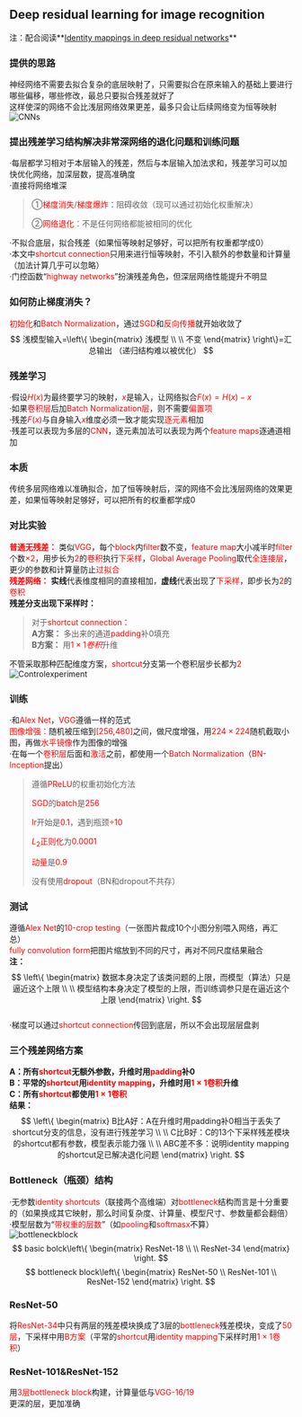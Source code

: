 ## Deep residual learning for image recognition  
注：配合阅读**[Identity mappings in deep residual networks](https://readpaper.com/paper/2949427019)**  
### 提供的思路  
神经网络不需要去拟合复杂的底层映射了，只需要拟合在原来输入的基础上要进行哪些偏移，哪些修改，最总只要拟合残差就好了  
这样使深的网络不会比浅层网络效果更差，最多只会让后续网络变为恒等映射  
![CNNs](https://github.com/sunxingyui5/ResNet-Code-with-ReadingNotes/blob/main/img/CNNs.png)  
### 提出残差学习结构解决非常深网络的退化问题和训练问题  
·每层都学习相对于本层输入的残差，然后与本层输入加法求和，残差学习可以加快优化网络，加深层数，提高准确度  
·直接将网络堆深  
>①<font color="red">梯度消失</font>$/$<font color="red">梯度爆炸</font>：阻碍收敛（现可以通过初始化权重解决）
>
>②<font color="red">网络退化</font>：不是任何网络都能被相同的优化

·不拟合底层，拟合残差（如果恒等映射足够好，可以把所有权重都学成0）  
·本文中<font color="red">shortcut connection</font>只用来进行恒等映射，不引入额外的参数量和计算量（加法计算几乎可以忽略）  
·门控函数“<font color="red">highway networks</font>”扮演残差角色，但深层网络性能提升不明显  
    
### 如何防止梯度消失？  
<font color="red">初始化</font>和<font color="red">Batch Normalization</font>，通过<font color="red">SGD</font>和<font color="red">反向传播</font>就开始收敛了  
$$ 浅模型输入=\left\{
\begin{matrix}
 浅模型 \\
    \\
 不变 
\end{matrix}
\right\}=汇总输出 （递归结构难以被优化）
$$   
### 残差学习  
·假设<font color="red">$H(x)$</font>为最终要学习的映射，<font color="red">$x$</font>是输入，让网络拟合<font color="red">$F(x)=H(x)-x$</font>  
·如果<font color="red">卷积层</font>后加<font color="red">Batch Normalization层</font>，则不需要<font color="red">偏置项</font>  
·残差<font color="red">$F(x)$</font>与自身输入<font color="red">$x$</font>维度必须一致才能实现<font color="red">逐元素</font>相加  
·残差可以表现为多层的<font color="red">CNN</font>，逐元素加法可以表现为两个<font color="red">feature maps</font>逐通道相加  
### 本质  
传统多层网络难以准确拟合，加了恒等映射后，深的网络不会比浅层网络的效果更差，如果恒等映射足够好，可以把所有的权重都学成0  
### 对比实验  
**<font color="red">普通无残差：</font>** 类似<font color="red">VGG</font>，每个<font color="red">block</font>内<font color="red">filter</font>数不变，<font color="red">feature map</font>大小减半时<font color="red">filter</font>个数<font color="red">$\times 2$</font>，用步长为<font color="red">2</font>的<font color="red">卷积</font>执行<font color="red">下采样</font>，<font color="red">Global Average Pooling</font>取代<font color="red">全连接层</font>，更少的参数和计算量防止<font color="red">过拟合</font>  
**<font color="red">残差网络：</font>** **实线**代表维度相同的直接相加，**虚线**代表出现了<font color="red">下采样</font>，即步长为<font color="red">2</font>的<font color="red">卷积</font>  
**残差分支出现下采样时：**
>对于<font color="red">shortcut connection：</font>  
**A方案：** 多出来的通道<font color="red">padding</font>补0填充  
**B方案：** 用<font color="red">$1\times 1卷积$</font>升维  

不管采取那种匹配维度方案，<font color="red">shortcut</font>分支第一个卷积层步长都为<font color="red">2</font>  
![Controlexperiment](https://github.com/sunxingyui5/ResNet-Code-with-ReadingNotes/blob/main/img/ControlExperiment.png)  
### 训练  
·和<font color="red">Alex Net</font>，<font color="red">VGG</font>遵循一样的范式  
<font color="red">图像增强：</font>随机被压缩到<font color="red">[256,480]</font>之间，做尺度增强，用<font color="red">$224\times 224$</font>随机截取小图，再做<font color="red">水平镜像</font>作为图像的增强  
·在每一个<font color="red">卷积层</font>后面和<font color="red">激活</font>之前，都使用一个<font color="red">Batch Normalization</font>（<font color="red">BN-Inception</font>提出）
>遵循<font color="red">PReLU</font>的权重初始化方法
>
><font color="red">SGD</font>的<font color="red">batch</font>是<font color="red">256</font>
>
><font color="red">lr</font>开始是<font color="red">0.1</font>，遇到瓶颈<font color="red">${\div}10$</font>
>
><font color="red">$L_2$正则化</font>为<font color="red">0.0001</font>
>
><font color="red">动量</font>是<font color="red">0.9</font>  
>
>没有使用<font color="red">dropout</font>（BN和dropout不共存）  
### 测试  
遵循<font color="red">Alex Net</font>的<font color="red">10-crop testing</font>（一张图片裁成10个小图分别喂入网络，再汇总）  
<font color="red">fully convolution form</font>把图片缩放到不同的尺寸，再对不同尺度结果融合  
**注：**  
$$ \left\{
\begin{matrix}
 数据本身决定了该类问题的上限，而模型（算法）只是逼近这个上限 \\
    \\
 模型结构本身决定了模型的上限，而训练调参只是在逼近这个上限 
\end{matrix}
\right.
$$   
·梯度可以通过<font color="red">shortcut connection</font>传回到底层，所以不会出现层层盘剥  
### 三个残差网络方案  
**A：所有<font color="red">shortcut</font>无额外参数，升维时用<font color="red">padding</font>补0  
B：平常的<font color="red">shortcut</font>用<font color="red">identity mapping</font>，升维时用<font color="red">$1 \times 1$卷积</font>升维  
C：所有<font color="red">shortcut</font>都使用<font color="red">$1 \times 1$卷积
   </font>**  
**结果：**  
$$ \left\{
\begin{matrix}
 B比A好：A在升维时用padding补0相当于丢失了shortcut分支的信息，没有进行残差学习 \\
    \\
 C比B好：C的13个下采样残差模块的shortcut都有参数，模型表示能力强  \\
    \\
 ABC差不多：说明identity mapping的shortcut足已解决退化问题
\end{matrix}
\right.
$$   
### Bottleneck（瓶颈）结构  
·无参数<font color="red">identity shortcuts</font>（联接两个高维端）对<font color="red">bottleneck</font>结构而言是十分重要的（如果换成其它映射，那么时间复杂度、计算量、模型尺寸、参数量都会翻倍）  
·模型层数为“<font color="red">带权重的层数</font>”（如<font color="red">pooling</font>和<font color="red">softmasx</font>不算）  
![bottleneckblock](https://github.com/sunxingyui5/ResNet-Code-with-ReadingNotes/blob/main/img/bottleneckblock.jpg)  
$$ basic bolck\left\{
\begin{matrix}
 ResNet-18 \\
    \\
 ResNet-34 
\end{matrix}
\right.
$$
    $$ bottleneck block\left\{
\begin{matrix}
 ResNet-50 \\
 ResNet-101   \\
 ResNet-152 
\end{matrix}
\right.
$$  
### ResNet-50  
将<font color="red">ResNet-34</font>中只有两层的残差模块换成了3层的<font color="red">bottleneck</font>残差模块，变成了<font color="red">50层</font>，下采样中用<font color="red">B方案</font>（平常的<font color="red">shortcut</font>用<font color="red">identity mapping</font>下采样时用<font color="red">$1 \times 1$卷积</font>）  
### ResNet-101&ResNet-152  
用<font color="red">3层bottleneck block</font>构建，计算量低与<font color="red">VGG-16/19</font>  
更深的层，更加准确
